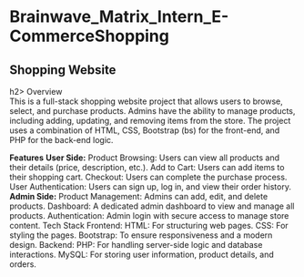 # Brainwave_Matrix_Intern_E-CommerceShopping
<h2>Shopping Website</h2>h2>
Overview<br>
This is a full-stack shopping website project that allows users to browse, select, and purchase products. Admins have the ability to manage products, including adding, updating, and removing items from the store. The project uses a combination of HTML, CSS, Bootstrap (bs) for the front-end, and PHP for the back-end logic.<br>

<b>Features</b>
<b>User Side:</b>
Product Browsing: Users can view all products and their details (price, description, etc.).
Add to Cart: Users can add items to their shopping cart.
Checkout: Users can complete the purchase process.
User Authentication: Users can sign up, log in, and view their order history.
<b>Admin Side:</b>
Product Management: Admins can add, edit, and delete products.
Dashboard: A dedicated admin dashboard to view and manage all products.
Authentication: Admin login with secure access to manage store content.
Tech Stack
Frontend:
HTML: For structuring web pages.
CSS: For styling the pages.
Bootstrap: To ensure responsiveness and a modern design.
Backend:
PHP: For handling server-side logic and database interactions.
MySQL: For storing user information, product details, and orders.
